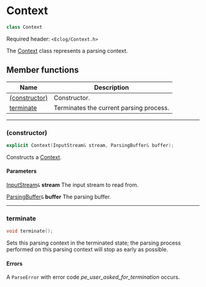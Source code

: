 # Context

```c++
class Context
```

Required header: `<Eclog/Context.h>`

The [Context](Context.md) class represents a parsing context.

## Member functions

| Name | Description |
| ---- | ---- |
| [(constructor)](#constructor) | Constructor. |
| [terminate](#terminate) | Terminates the current parsing process. |

* * *

### (constructor)

```c++
explicit Context(InputStream& stream, ParsingBuffer& buffer);
```

Constructs a [Context](Context.md).

#### Parameters

[InputStream](InputStream.md)`&` **stream** The input stream to read from.

[ParsingBuffer](ParsingBuffer.md)`&` **buffer** The parsing buffer.

* * *

### terminate

```c++
void terminate();
```

Sets this parsing context in the terminated state; the parsing process performed on this parsing context will stop as early as possible.

#### Errors

A `ParseError` with error code *pe_user_asked_for_termination* occurs.

